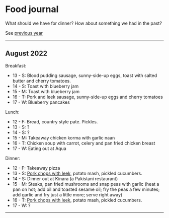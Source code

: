 # Food journal

What should we have for dinner? How about something we had in the past?

See [previous year](food-journal-2021)

****

## August 2022

Breakfast:
- 13 - S: Blood pudding sausage, sunny-side-up eggs, toast with salted butter and cherry tomatoes.
- 14 - S: Toast with blueberry jam
- 15 - M: Toast with blueberry jam
- 16 - T: Pork and leek sausage, sunny-side-up eggs and cherry tomatoes
- 17 - W: Blueberry pancakes

Lunch:
- 12 - F: Bread, country style pate. Pickles.
- 13 - S: ?
- 14 - S: ?
- 15 - M: Takeaway chicken korma with garlic naan
- 16 - T: Chicken soup with carrot, celery and pan fried chicken breast
- 17 - W: Eating out at Aqua

Dinner:
- 12 - F: Takeaway pizza
- 13 - S: [Pork chops with leek](https://www.bbcgoodfood.com/user/2209971/recipe/pork-chops-creamy-leek-and-bacon-lardon-sauce), potato mash, pickled cucumbers.
- 14 - S: Dinner out at Kinara (a Pakistani restaurant)
- 15 - M: Steaks, pan fried mushrooms and snap peas with garlic (heat a pan on hot; add oil and toasted sesame oil; fry the peas a few minutes; add garlic and fry just a little more; serve right away)
- 16 - T: [Pork chops with leek](https://www.bbcgoodfood.com/user/2209971/recipe/pork-chops-creamy-leek-and-bacon-lardon-sauce), potato mash, pickled cucumbers.
- 17 - W: ?

****
